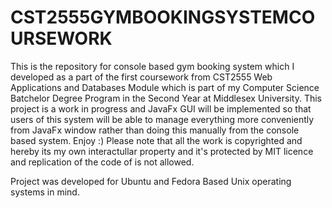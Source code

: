 # CST2555GYMBOOKINGSYSTEMCOURSEWORK
This is the repository for console based gym booking system which I developed as a part of the first coursework from CST2555 Web Applications and Databases Module which is part of my Computer Science Batchelor Degree Program in the Second Year at Middlesex University. This project is a work in progress and JavaFx GUI will be implemented so that users of this system will be able to manage everything more conveniently from JavaFx window rather than doing this manually from the console based system. Enjoy :) Please note that all the work is copyrighted and hereby its my own interactullar property and it's protected by MIT licence and replication of the code of is not allowed. 

Project was developed for Ubuntu and Fedora Based Unix operating systems in mind. 

